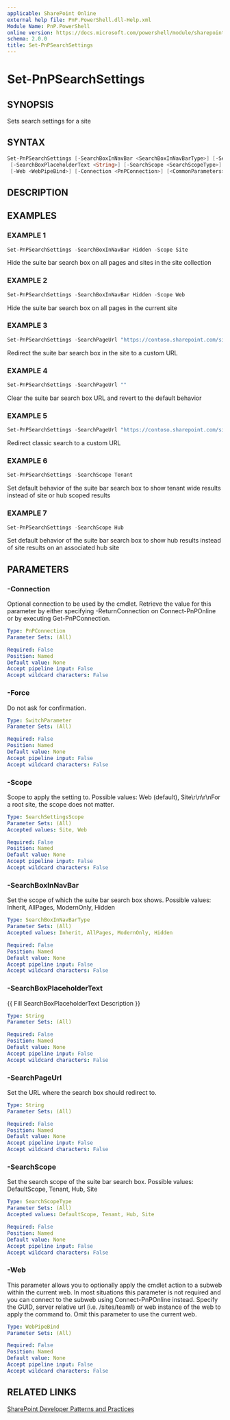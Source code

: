 ```yaml
---
applicable: SharePoint Online
external help file: PnP.PowerShell.dll-Help.xml
Module Name: PnP.PowerShell
online version: https://docs.microsoft.com/powershell/module/sharepoint-pnp/set-pnpsearchsettings
schema: 2.0.0
title: Set-PnPSearchSettings
---
```


# Set-PnPSearchSettings

## SYNOPSIS
Sets search settings for a site

## SYNTAX

```powershell
Set-PnPSearchSettings [-SearchBoxInNavBar <SearchBoxInNavBarType>] [-SearchPageUrl <String>]
 [-SearchBoxPlaceholderText <String>] [-SearchScope <SearchScopeType>] [-Scope <SearchSettingsScope>] [-Force]
 [-Web <WebPipeBind>] [-Connection <PnPConnection>] [<CommonParameters>]
```

## DESCRIPTION

## EXAMPLES

### EXAMPLE 1
```powershell
Set-PnPSearchSettings -SearchBoxInNavBar Hidden -Scope Site
```

Hide the suite bar search box on all pages and sites in the site collection

### EXAMPLE 2
```powershell
Set-PnPSearchSettings -SearchBoxInNavBar Hidden -Scope Web
```

Hide the suite bar search box on all pages in the current site

### EXAMPLE 3
```powershell
Set-PnPSearchSettings -SearchPageUrl "https://contoso.sharepoint.com/sites/mysearch/SitePages/search.aspx"
```

Redirect the suite bar search box in the site to a custom URL

### EXAMPLE 4
```powershell
Set-PnPSearchSettings -SearchPageUrl ""
```

Clear the suite bar search box URL and revert to the default behavior

### EXAMPLE 5
```powershell
Set-PnPSearchSettings -SearchPageUrl "https://contoso.sharepoint.com/sites/mysearch/SitePages/search.aspx" -Scope Site
```

Redirect classic search to a custom URL

### EXAMPLE 6
```powershell
Set-PnPSearchSettings -SearchScope Tenant
```

Set default behavior of the suite bar search box to show tenant wide results instead of site or hub scoped results

### EXAMPLE 7
```powershell
Set-PnPSearchSettings -SearchScope Hub
```

Set default behavior of the suite bar search box to show hub results instead of site results on an associated hub site

## PARAMETERS

### -Connection
Optional connection to be used by the cmdlet. Retrieve the value for this parameter by either specifying -ReturnConnection on Connect-PnPOnline or by executing Get-PnPConnection.

```yaml
Type: PnPConnection
Parameter Sets: (All)

Required: False
Position: Named
Default value: None
Accept pipeline input: False
Accept wildcard characters: False
```

### -Force
Do not ask for confirmation.

```yaml
Type: SwitchParameter
Parameter Sets: (All)

Required: False
Position: Named
Default value: None
Accept pipeline input: False
Accept wildcard characters: False
```

### -Scope
Scope to apply the setting to. Possible values: Web (default), Site\r\n\r\nFor a root site, the scope does not matter.

```yaml
Type: SearchSettingsScope
Parameter Sets: (All)
Accepted values: Site, Web

Required: False
Position: Named
Default value: None
Accept pipeline input: False
Accept wildcard characters: False
```

### -SearchBoxInNavBar
Set the scope of which the suite bar search box shows. Possible values: Inherit, AllPages, ModernOnly, Hidden

```yaml
Type: SearchBoxInNavBarType
Parameter Sets: (All)
Accepted values: Inherit, AllPages, ModernOnly, Hidden

Required: False
Position: Named
Default value: None
Accept pipeline input: False
Accept wildcard characters: False
```

### -SearchBoxPlaceholderText
{{ Fill SearchBoxPlaceholderText Description }}

```yaml
Type: String
Parameter Sets: (All)

Required: False
Position: Named
Default value: None
Accept pipeline input: False
Accept wildcard characters: False
```

### -SearchPageUrl
Set the URL where the search box should redirect to.

```yaml
Type: String
Parameter Sets: (All)

Required: False
Position: Named
Default value: None
Accept pipeline input: False
Accept wildcard characters: False
```

### -SearchScope
Set the search scope of the suite bar search box. Possible values: DefaultScope, Tenant, Hub, Site

```yaml
Type: SearchScopeType
Parameter Sets: (All)
Accepted values: DefaultScope, Tenant, Hub, Site

Required: False
Position: Named
Default value: None
Accept pipeline input: False
Accept wildcard characters: False
```

### -Web
This parameter allows you to optionally apply the cmdlet action to a subweb within the current web. In most situations this parameter is not required and you can connect to the subweb using Connect-PnPOnline instead. Specify the GUID, server relative url (i.e. /sites/team1) or web instance of the web to apply the command to. Omit this parameter to use the current web.

```yaml
Type: WebPipeBind
Parameter Sets: (All)

Required: False
Position: Named
Default value: None
Accept pipeline input: False
Accept wildcard characters: False
```

## RELATED LINKS

[SharePoint Developer Patterns and Practices](https://aka.ms/sppnp)